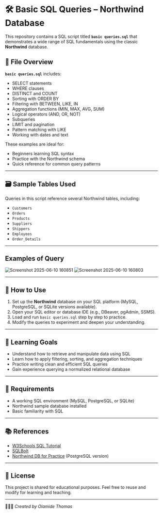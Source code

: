 # 🛠️ Basic SQL Queries – Northwind Database

This repository contains a SQL script titled **`basic queries.sql`** that demonstrates a wide range of SQL fundamentals using the classic **Northwind** database.

## 📘 File Overview

**`basic queries.sql`** includes:

- SELECT statements
- WHERE clauses
- DISTINCT and COUNT
- Sorting with ORDER BY
- Filtering with BETWEEN, LIKE, IN
- Aggregation functions (MIN, MAX, AVG, SUM)
- Logical operators (AND, OR, NOT)
- Subqueries
- LIMIT and pagination
- Pattern matching with LIKE
- Working with dates and text

These examples are ideal for:
- Beginners learning SQL syntax
- Practice with the Northwind schema
- Quick reference for common query patterns

---

## 🗃️ Sample Tables Used

Queries in this script reference several Northwind tables, including:

- `Customers`
- `Orders`
- `Products`
- `Suppliers`
- `Shippers`
- `Employees`
- `Order_Details`

---
## Examples of Query
![Screenshot 2025-06-10 160851](https://github.com/user-attachments/assets/d6a605f2-7ec4-4e8e-8e26-9c1ee839ac89)
![Screenshot 2025-06-10 160803](https://github.com/user-attachments/assets/bfa34a7d-d247-4962-9e22-c1cdf33dbe5a)

---

## 🚀 How to Use

1. Set up the **Northwind** database on your SQL platform (MySQL, PostgreSQL, or SQLite versions available).
2. Open your SQL editor or database IDE (e.g., DBeaver, pgAdmin, SSMS).
3. Load and run `basic queries.sql` step by step to practice.
4. Modify the queries to experiment and deepen your understanding.

---

## 🎯 Learning Goals

- Understand how to retrieve and manipulate data using SQL
- Learn how to apply filtering, sorting, and aggregation techniques
- Practice writing clean and efficient SQL queries
- Gain experience querying a normalized relational database

---

## 🧰 Requirements

- A working SQL environment (MySQL, PostgreSQL, or SQLite)
- Northwind sample database installed
- Basic familiarity with SQL

---

## 📚 References

- [W3Schools SQL Tutorial](https://www.w3schools.com/sql/)
- [SQLBolt](https://sqlbolt.com/)
- [Northwind DB for Practice](https://github.com/pthom/northwind_psql) (PostgreSQL version)

---

## 📝 License

This project is shared for educational purposes. Feel free to reuse and modify for learning and teaching.

---

👨🏽‍💻 *Created by Olamide Thomas*
